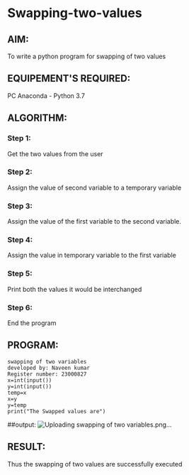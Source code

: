 # Swapping-two-values
## AIM:
To write a python program for swapping of two values
## EQUIPEMENT'S REQUIRED: 
PC
Anaconda - Python 3.7
## ALGORITHM: 
### Step 1:
Get the two values from the user
### Step 2: 
Assign the value of second variable to a temporary variable 
### Step 3: 
Assign the value of the first variable to the second variable.
### Step 4:  
Assign the value in temporary variable to the first variable
### Step 5: 
Print both the values it would be interchanged
### Step 6: 
End the program
## PROGRAM:
```
swapping of two variables
developed by: Naveen kumar
Register number: 23000827
x=int(input())
y=int(input())
temp=x
x=y
y=temp
print("The Swapped values are")
```
##output:
![Uploading swapping of two variables.png…]()



## RESULT:
Thus the swapping of two values are successfully executed



